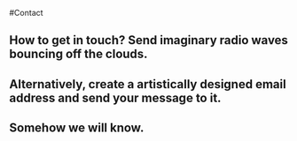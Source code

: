 #Contact

## How to get in touch?  Send imaginary radio waves bouncing off the clouds.
## Alternatively, create a artistically designed email address and send your message to it.
## Somehow we will know.